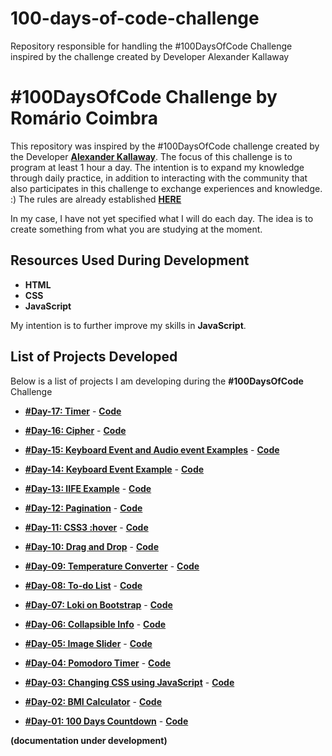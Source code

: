 # 100-days-of-code-challenge

Repository responsible for handling the #100DaysOfCode Challenge inspired by the challenge created by Developer Alexander Kallaway

# #100DaysOfCode Challenge by Romário Coimbra

This repository was inspired by the #100DaysOfCode challenge created by the Developer **[Alexander Kallaway](https://twitter.com/ka11away)**.
The focus of this challenge is to program at least 1 hour a day.
The intention is to expand my knowledge through daily practice, in addition to interacting with the community that also participates in this challenge to exchange experiences and knowledge. :)
The rules are already established **[HERE](https://github.com/kallaway/100-days-of-code/blob/master/intl/pt-br/LEIAME.md)**

In my case, I have not yet specified what I will do each day. The idea is to create something from what you are studying at the moment.

## Resources Used During Development

- **HTML**
- **CSS**
- **JavaScript**

My intention is to further improve my skills in **JavaScript**.

## List of Projects Developed

Below is a list of projects I am developing during the **#100DaysOfCode** Challenge

- **[#Day-17: Timer](https://romariocoimbrac.github.io/100-days-of-code-challenge/src/day-017-timer/)** - **[Code](https://github.com/romariocoimbrac/100-days-of-code-challenge/tree/master/src/day-017-timer)**

- **[#Day-16: Cipher](https://romariocoimbrac.github.io/100-days-of-code-challenge/src/day-016-cipher/)** - **[Code](https://github.com/romariocoimbrac/100-days-of-code-challenge/tree/master/src/day-016-cipher)**

- **[#Day-15: Keyboard Event and Audio event Examples](https://romariocoimbrac.github.io/100-days-of-code-challenge/src/day-015-playing-a-sound/)** - **[Code](https://github.com/romariocoimbrac/100-days-of-code-challenge/tree/master/src/day-015-playing-a-sound)**

- **[#Day-14: Keyboard Event Example](https://romariocoimbrac.github.io/100-days-of-code-challenge/src/day-014-keyboard-event/)** - **[Code](https://github.com/romariocoimbrac/100-days-of-code-challenge/tree/master/src/day-014-keyboard-event)**

- **[#Day-13: IIFE Example](https://romariocoimbrac.github.io/100-days-of-code-challenge/src/day-013-iife-example/)** - **[Code](https://github.com/romariocoimbrac/100-days-of-code-challenge/tree/master/src/day-013-iife-example)**

- **[#Day-12: Pagination](https://romariocoimbrac.github.io/100-days-of-code-challenge/src/day-012-pagination/)** - **[Code](https://github.com/romariocoimbrac/100-days-of-code-challenge/tree/master/src/day-012-pagination)**

- **[#Day-11: CSS3 :hover](https://romariocoimbrac.github.io/100-days-of-code-challenge/src/day-011-css-buttons-hover-animations/)** - **[Code](https://github.com/romariocoimbrac/100-days-of-code-challenge/tree/master/src/day-011-css-buttons-hover-animations)**

- **[#Day-10: Drag and Drop](https://romariocoimbrac.github.io/100-days-of-code-challenge/src/day-010-drag-n-drop/)** - **[Code](https://github.com/romariocoimbrac/100-days-of-code-challenge/tree/master/src/day-010-drag-n-drop)**

- **[#Day-09: Temperature Converter](https://romariocoimbrac.github.io/100-days-of-code-challenge/src/day-009-temperature-converter/)** - **[Code](https://github.com/romariocoimbrac/100-days-of-code-challenge/tree/master/src/day-009-temperature-converter)**

- **[#Day-08: To-do List](https://romariocoimbrac.github.io/100-days-of-code-challenge/src/day-008-to-do-list/)** - **[Code](https://github.com/romariocoimbrac/100-days-of-code-challenge/tree/master/src/day-008-to-do-list)**

- **[#Day-07: Loki on Bootstrap](https://romariocoimbrac.github.io/100-days-of-code-challenge/src/day-007-basic-bootstrap/)** - **[Code](https://github.com/romariocoimbrac/100-days-of-code-challenge/tree/master/src/day-007-basic-bootstrap)**

- **[#Day-06: Collapsible Info](https://romariocoimbrac.github.io/100-days-of-code-challenge/src/day-006-collapsible/)** - **[Code](https://github.com/romariocoimbrac/100-days-of-code-challenge/tree/master/src/day-006-collapsible)**

- **[#Day-05: Image Slider](https://romariocoimbrac.github.io/100-days-of-code-challenge/src/day-005-image-slider/)** - **[Code](https://github.com/romariocoimbrac/100-days-of-code-challenge/tree/master/src/day-005-image-slider)**

- **[#Day-04: Pomodoro Timer](https://romariocoimbrac.github.io/100-days-of-code-challenge/src/day-004-pomodoro-timer/)** - **[Code](https://github.com/romariocoimbrac/100-days-of-code-challenge/tree/master/src/day-004-pomodoro-timer)**

- **[#Day-03: Changing CSS using JavaScript](https://romariocoimbrac.github.io/100-days-of-code-challenge/src/day-003-js-change-css/)** - **[Code](https://github.com/romariocoimbrac/100-days-of-code-challenge/tree/master/src/day-003-js-change-css)**

- **[#Day-02: BMI Calculator](https://romariocoimbrac.github.io/100-days-of-code-challenge/src/day-002-bmi-calc/)** - **[Code](https://github.com/romariocoimbrac/100-days-of-code-challenge/tree/master/src/day-002-bmi-calc)**

- **[#Day-01: 100 Days Countdown](https://romariocoimbrac.github.io/100-days-of-code-challenge/src/day-001-countdown-clock/)** - **[Code](https://github.com/romariocoimbrac/100-days-of-code-challenge/tree/master/src/day-001-countdown-clock)**

**(documentation under development)**
